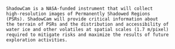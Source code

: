
      ShadowCam is a NASA-funded instrument that will collect
      high-resolution images of Permanently Shadowed Regions
      (PSRs). ShadowCam will provide critical information about
      the terrain of PSRs and the distribution and accessibility of
      water ice and other volatiles at spatial scales (1.7 m/pixel)
      required to mitigate risks and maximize the results of future
      exploration activities.
    